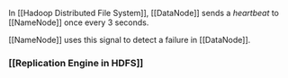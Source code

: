 In [[Hadoop Distributed File System]], [[DataNode]] sends a *heartbeat* to [[NameNode]] once every $3$ seconds. 

[[NameNode]] uses this signal to detect a failure in [[DataNode]].

### [[Replication Engine in HDFS]]
